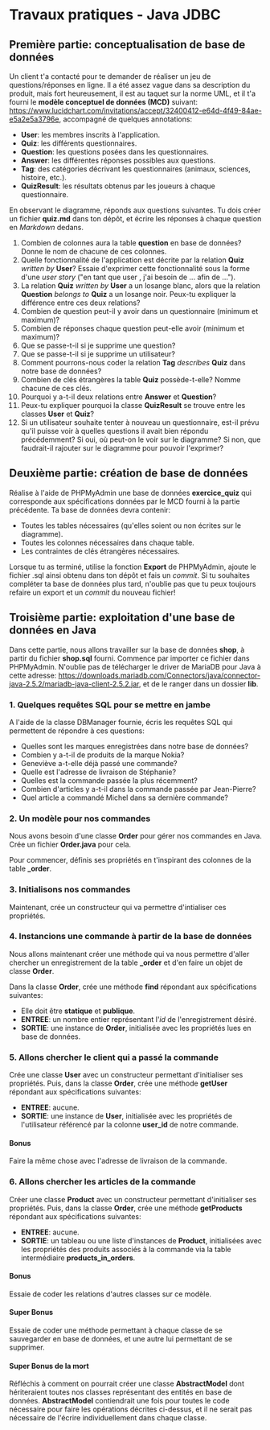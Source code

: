 # Travaux pratiques - Java JDBC
 
## Première partie: conceptualisation de base de données

Un client t'a contacté pour te demander de réaliser un jeu de questions/réponses en ligne. Il a été assez vague dans sa description du produit, mais fort heureusement, il est au taquet sur la norme UML, et il t'a fourni le **modèle conceptuel de données (MCD)** suivant: https://www.lucidchart.com/invitations/accept/32400412-e64d-4f49-84ae-e5a2e5a3796e, accompagné de quelques annotations:

- **User**: les membres inscrits à l'application.
- **Quiz**: les différents questionnaires.
- **Question**: les questions posées dans les questionnaires.
- **Answer**: les différentes réponses possibles aux questions.
- **Tag**: des catégories décrivant les questionnaires (animaux, sciences, histoire, etc.).
- **QuizResult**: les résultats obtenus par les joueurs à chaque questionnaire.

En observant le diagramme, réponds aux questions suivantes. Tu dois créer un fichier **quiz.md** dans ton dépôt, et écrire les réponses à chaque question en _Markdown_ dedans.

1. Combien de colonnes aura la table **question** en base de données? Donne le nom de chacune de ces colonnes.
2. Quelle fonctionnalité de l'application est décrite par la relation **Quiz** _written by_ **User**? Essaie d'exprimer cette fonctionnalité sous la forme d'une _user story_ ("en tant que user , j'ai besoin de ... afin de ...").
3. La relation **Quiz** _written by_ **User** a un losange blanc, alors que la relation **Question** _belongs to_ **Quiz** a un losange noir. Peux-tu expliquer la différence entre ces deux relations?
4. Combien de question peut-il y avoir dans un questionnaire (minimum et maximum)?
5. Combien de réponses chaque question peut-elle avoir (minimum et maximum)?
6. Que se passe-t-il si je supprime une question?
7. Que se passe-t-il si je supprime un utilisateur?
8. Comment pourrons-nous coder la relation **Tag** _describes_ **Quiz** dans notre base de données?
9. Combien de clés étrangères la table **Quiz** possède-t-elle? Nomme chacune de ces clés.
10. Pourquoi y a-t-il deux relations entre **Answer** et **Question**?
11. Peux-tu expliquer pourquoi la classe **QuizResult** se trouve entre les classes **User** et **Quiz**?
12. Si un utilisateur souhaite tenter à nouveau un questionnaire, est-il prévu qu'il puisse voir à quelles questions il avait bien répondu précédemment? Si oui, où peut-on le voir sur le diagramme? Si non, que faudrait-il rajouter sur le diagramme pour pouvoir l'exprimer?

## Deuxième partie: création de base de données

Réalise à l'aide de PHPMyAdmin une base de données **exercice_quiz** qui corresponde aux spécifications données par le MCD fourni à la partie précédente. Ta base de données devra contenir:

- Toutes les tables nécessaires (qu'elles soient ou non écrites sur le diagramme).
- Toutes les colonnes nécessaires dans chaque table.
- Les contraintes de clés étrangères nécessaires.

Lorsque tu as terminé, utilise la fonction **Export** de PHPMyAdmin, ajoute le fichier .sql ainsi obtenu dans ton dépôt et fais un _commit_. Si tu souhaites compléter ta base de données plus tard, n'oublie pas que tu peux toujours refaire un export et un _commit_ du nouveau fichier!

## Troisième partie: exploitation d'une base de données en Java

Dans cette partie, nous allons travailler sur la base de données **shop**, à partir du fichier **shop.sql** fourni. Commence par importer ce fichier dans PHPMyAdmin. N'oublie pas de télécharger le driver de MariaDB pour Java à cette adresse: https://downloads.mariadb.com/Connectors/java/connector-java-2.5.2/mariadb-java-client-2.5.2.jar, et de le ranger dans un dossier **lib**.

### 1. Quelques requêtes SQL pour se mettre en jambe

A l'aide de la classe DBManager fournie, écris les requêtes SQL qui permettent de répondre à ces questions:

- Quelles sont les marques enregistrées dans notre base de données?
- Combien y a-t-il de produits de la marque Nokia?
- Geneviève a-t-elle déjà passé une commande?
- Quelle est l'adresse de livraison de Stéphanie?
- Quelles est la commande passée la plus récemment?
- Combien d'articles y a-t-il dans la commande passée par Jean-Pierre?
- Quel article a commandé Michel dans sa dernière commande?

### 2. Un modèle pour nos commandes

Nous avons besoin d'une classe **Order** pour gérer nos commandes en Java. Crée un fichier **Order.java** pour cela.

Pour commencer, définis ses propriétés en t'inspirant des colonnes de la table **_order**.

### 3. Initialisons nos commandes

Maintenant, crée un constructeur qui va permettre d'intialiser ces propriétés.

### 4. Instancions une commande à partir de la base de données

Nous allons maintenant créer une méthode qui va nous permettre d'aller chercher un enregistrement de la table **_order** et d'en faire un objet de classe **Order**.

Dans la classe **Order**, crée une méthode **find** répondant aux spécifications suivantes:

- Elle doit être **statique** et **publique**.
- **ENTREE**: un nombre entier représentant l'_id_ de l'enregistrement désiré.
- **SORTIE**: une instance de **Order**, initialisée avec les propriétés lues en base de données.

### 5. Allons chercher le client qui a passé la commande

Crée une classe **User** avec un constructeur permettant d'initialiser ses propriétés. Puis, dans la classe **Order**, crée une méthode **getUser** répondant aux spécifications suivantes:

- **ENTREE**: aucune.
- **SORTIE**: une instance de **User**, initialisée avec les propriétés de l'utilisateur référencé par la colonne **user_id** de notre commande.

#### Bonus

Faire la même chose avec l'adresse de livraison de la commande.

### 6. Allons chercher les articles de la commande

Créer une classe **Product** avec un constructeur permettant d'initialiser ses propriétés. Puis, dans la classe **Order**, crée une méthode **getProducts** répondant aux spécifications suivantes:

- **ENTREE**: aucune.
- **SORTIE**: un tableau ou une liste d'instances de **Product**, initialisées avec les propriétés des produits associés à la commande via la table intermédiaire **products_in_orders**.

#### Bonus

Essaie de coder les relations d'autres classes sur ce modèle.

#### Super Bonus

Essaie de coder une méthode permettant à chaque classe de se sauvegarder en base de données, et une autre lui permettant de se supprimer.

#### Super Bonus de la mort

Réfléchis à comment on pourrait créer une classe **AbstractModel** dont hériteraient toutes nos classes représentant des entités en base de données. **AbstractModel** contiendrait une fois pour toutes le code nécessaire pour faire les opérations décrites ci-dessus, et il ne serait pas nécessaire de l'écrire individuellement dans chaque classe.
